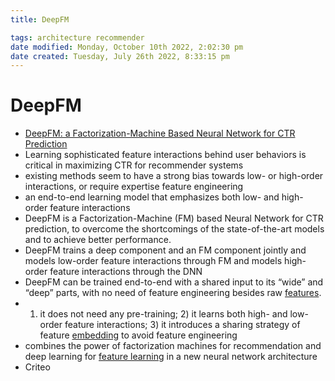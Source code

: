 ```yaml
---
title: DeepFM

tags: architecture recommender
date modified: Monday, October 10th 2022, 2:02:30 pm
date created: Tuesday, July 26th 2022, 8:33:15 pm
---
```


# DeepFM
- [DeepFM: a Factorization-Machine Based Neural Network for CTR Prediction](https://arxiv.org/abs/1703.04247)
- Learning sophisticated feature interactions behind user behaviors is critical in maximizing CTR for recommender systems
- existing methods seem to have a strong bias towards low- or high-order interactions, or require expertise feature engineering
- an end-to-end learning model that emphasizes both low- and high-order feature interactions
- DeepFM is a Factorization-Machine (FM) based Neural Network for CTR prediction, to overcome the shortcomings of the state-of-the-art models and to achieve better performance.
- DeepFM trains a deep component and an FM component jointly and models low-order feature interactions through FM and models high-order feature interactions through the DNN
- DeepFM can be trained end-to-end with a shared input to its “wide” and “deep” parts, with no need of feature engineering besides raw [features](Features.md).
- 1) it does not need any pre-training; 2) it learns both high- and low-order feature interactions; 3) it introduces a sharing strategy of feature [embedding](Embedding.md) to avoid feature engineering
- combines the power of factorization machines for recommendation and deep learning for [feature learning](Feature%20Learning.md) in a new neural network architecture
- Criteo



